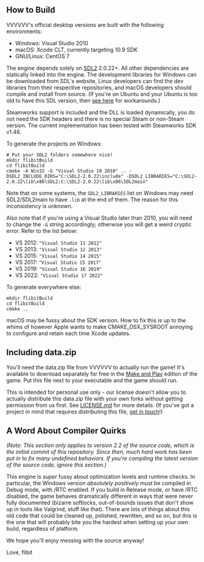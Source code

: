 How to Build
------------
VVVVVV's official desktop versions are built with the following environments:

- Windows: Visual Studio 2010
- macOS: Xcode CLT, currently targeting 10.9 SDK
- GNU/Linux: CentOS 7

The engine depends solely on [SDL2](https://libsdl.org/) 2.0.22+. All other dependencies
are statically linked into the engine. The development libraries for Windows can
be downloaded from SDL's website, Linux developers can find the dev libraries from their
respective repositories, and macOS developers should compile and install from source.
(If you're on Ubuntu and your Ubuntu is too old to have this SDL version, then
[see here](https://github.com/TerryCavanagh/VVVVVV/issues/618#issuecomment-968338212)
for workarounds.)

Steamworks support is included and the DLL is loaded dynamically, you do not
need the SDK headers and there is no special Steam or non-Steam version. The
current implementation has been tested with Steamworks SDK v1.46.

To generate the projects on Windows:
```
# Put your SDL2 folders somewhere nice!
mkdir flibitBuild
cd flibitBuild
cmake -A Win32 -G "Visual Studio 10 2010" .. -DSDL2_INCLUDE_DIRS="C:\SDL2-2.0.22\include" -DSDL2_LIBRARIES="C:\SDL2-2.0.22\lib\x86\SDL2;C:\SDL2-2.0.22\lib\x86\SDL2main"
```

Note that on some systems, the `SDL2_LIBRARIES` list on Windows may need
SDL2/SDL2main to have `.lib` at the end of them. The reason for this
inconsistency is unknown.

Also note that if you're using a Visual Studio later than 2010, you will need to
change the `-G` string accordingly; otherwise you will get a weird cryptic
error. Refer to the list below:

- VS 2012: `"Visual Studio 11 2012"`
- VS 2013: `"Visual Studio 12 2013"`
- VS 2015: `"Visual Studio 14 2015"`
- VS 2017: `"Visual Studio 15 2017"`
- VS 2019: `"Visual Studio 16 2019"`
- VS 2022: `"Visual Studio 17 2022"`

To generate everywhere else:
```
mkdir flibitBuild
cd flibitBuild
cmake ..
```

macOS may be fussy about the SDK version. How to fix this is up to the whims of
however Apple wants to make CMAKE_OSX_SYSROOT annoying to configure and retain
each time Xcode updates.

Including data.zip
------------
You'll need the data.zip file from VVVVVV to actually run the game! It's
available to download separately for free in the
[Make and Play](https://thelettervsixtim.es/makeandplay/)
edition of the game. Put this file next to your executable and the game should
run.

This is intended for personal use only - our license doesn't allow you to
actually distribute this data.zip file with your own forks without getting
permission from us first. See [LICENSE.md](../LICENSE.md) for more details. (If
you've got a project in mind that requires distributing this
file, [get in touch](http://distractionware.com/email/)!)

A Word About Compiler Quirks
----------------------------

_(Note: This section only applies to version 2.2 of the source code, which is
the initial commit of this repository. Since then, much hard work has been put
in to fix many undefined behaviors. If you're compiling the latest version of
the source code, ignore this section.)_

This engine is _super_ fussy about optimization levels and runtime checks. In
particular, the Windows version _absolutely positively must_ be compiled in
Debug mode, with /RTC enabled. If you build in Release mode, or have /RTC
disabled, the game behaves dramatically different in ways that were never fully
documented (bizarre softlocks, out-of-bounds issues that don't show up in tools
like Valgrind, stuff like that). There are lots of things about this old code
that could be cleaned up, polished, rewritten, and so on, but this is the one
that will probably bite you the hardest when setting up your own build,
regardless of platform.

We hope you'll enjoy messing with the source anyway!

Love, flibit
